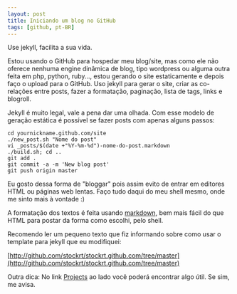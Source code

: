 ```yaml
---
layout: post
title: Iniciando um blog no GitHub
tags: [github, pt-BR]
---
```

Use jekyll, facilita a sua vida.

Estou usando o GitHub para hospedar meu blog/site, mas como ele não oferece
nenhuma engine dinâmica de blog, tipo wordpress ou alguma outra feita em php,
python, ruby..., estou gerando o site estaticamente e depois faço o upload
para o GitHub. Uso jekyll para gerar o site, criar as co-relações entre posts,
fazer a formatação, paginação, lista de tags, links e blogroll.

Jekyll é muito legal, vale a pena dar uma olhada. Com esse modelo de geração
estática é possível se fazer posts com apenas alguns passos:

    cd yournickname.github.com/site
    ./new_post.sh "Nome do post"
    vi _posts/$(date +"%Y-%m-%d")-nome-do-post.markdown
    ./build.sh; cd ..
    git add .
    git commit -a -m 'New blog post'
    git push origin master

Eu gosto dessa forma de "bloggar" pois assim evito de entrar em editores HTML
ou páginas web lentas. Faço tudo daqui do meu shell mesmo, onde me sinto mais
à vontade :)

A formatação dos textos é feita usando
[markdown](http://daringfireball.net/projects/markdown/syntax), bem mais fácil
do que HTML para postar da forma como escolhi, pelo shell.

Recomendo ler um pequeno texto que fiz informando sobre como usar o template
para jekyll que eu modifiquei:

[http://github.com/stockrt/stockrt.github.com/tree/master](http://github.com/stockrt/stockrt.github.com/tree/master)

Outra dica: No link [Projects](http://stockrt.github.com/projects) ao lado
você poderá encontrar algo útil. Se sim, me avisa.
